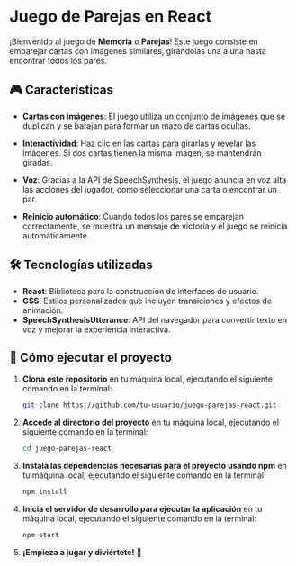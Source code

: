 # Juego de Parejas en React

¡Bienvenido al juego de **Memoria** o **Parejas**! Este juego consiste en emparejar cartas con imágenes similares, girándolas una a una hasta encontrar todos los pares.

## 🎮 Características

- **Cartas con imágenes**: 
  El juego utiliza un conjunto de imágenes que se duplican y se barajan para formar un mazo de cartas ocultas.

- **Interactividad**: 
  Haz clic en las cartas para girarlas y revelar las imágenes. Si dos cartas tienen la misma imagen, se mantendrán giradas.

- **Voz**: 
  Gracias a la API de SpeechSynthesis, el juego anuncia en voz alta las acciones del jugador, como seleccionar una carta o encontrar un par.

- **Reinicio automático**: 
  Cuando todos los pares se emparejan correctamente, se muestra un mensaje de victoria y el juego se reinicia automáticamente.

## 🛠️ Tecnologías utilizadas

- **React**: Biblioteca para la construcción de interfaces de usuario.
- **CSS**: Estilos personalizados que incluyen transiciones y efectos de animación.
- **SpeechSynthesisUtterance**: API del navegador para convertir texto en voz y mejorar la experiencia interactiva.


## 🚀 Cómo ejecutar el proyecto

1. **Clona este repositorio** en tu máquina local, ejecutando el siguiente comando en la terminal:
   ```bash
   git clone https://github.com/tu-usuario/juego-parejas-react.git

2. **Accede al directorio del proyecto** en tu máquina local, ejecutando el siguiente comando en la terminal:
   ```bash
   cd juego-parejas-react

3. **Instala las dependencias necesarias para el proyecto usando npm** en tu máquina local, ejecutando el siguiente comando en la terminal:
   ```bash
   npm install

4. **Inicia el servidor de desarrollo para ejecutar la aplicación** en tu máquina local, ejecutando el siguiente comando en la terminal:
    ```bash
   npm start

5. **¡Empieza a jugar y diviértete!** 🎉
